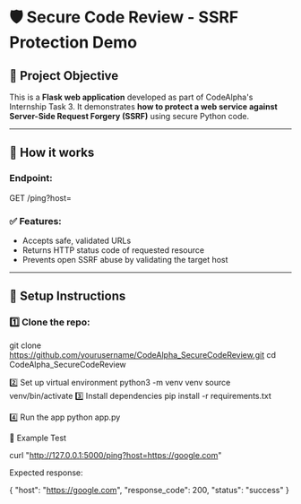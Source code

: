 # 🛡️ Secure Code Review - SSRF Protection Demo

## 🧠 Project Objective
This is a **Flask web application** developed as part of CodeAlpha's Internship Task 3. It demonstrates **how to protect a web service against Server-Side Request Forgery (SSRF)** using secure Python code.

---

## 🚀 How it works

### Endpoint:

GET /ping?host=
### ✅ Features:

- Accepts safe, validated URLs
- Returns HTTP status code of requested resource
- Prevents open SSRF abuse by validating the target host

---

## 🔧 Setup Instructions

### 1️⃣ Clone the repo:
git clone https://github.com/yourusername/CodeAlpha_SecureCodeReview.git
cd CodeAlpha_SecureCodeReview

2️⃣ Set up virtual environment
python3 -m venv venv
source venv/bin/activate
3️⃣ Install dependencies
pip install -r requirements.txt

4️⃣ Run the app
python app.py

🧪 Example Test

curl "http://127.0.0.1:5000/ping?host=https://google.com"

Expected response:

{
  "host": "https://google.com",
  "response_code": 200,
  "status": "success"
}
